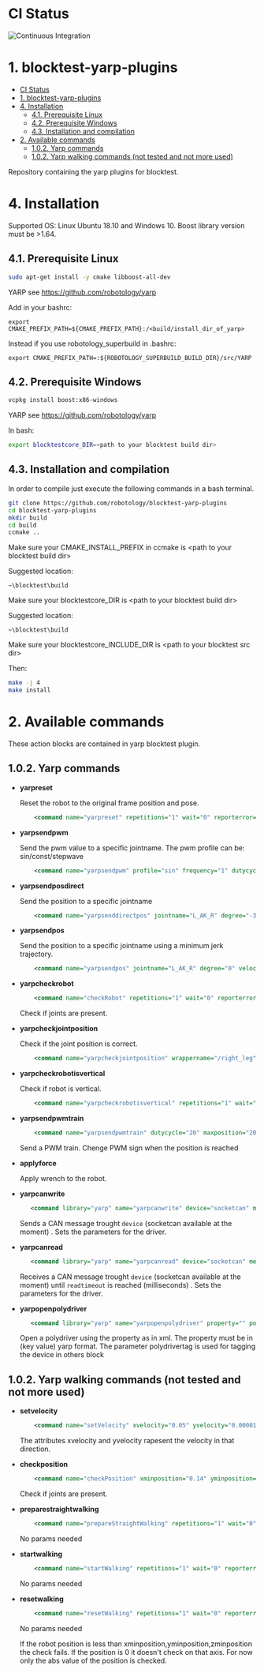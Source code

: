 # CI Status
![Continuous Integration](https://github.com/robotology/blocktest-yarp-plugins/workflows/Continuous%20Integration/badge.svg)

# 1. blocktest-yarp-plugins


- [CI Status](#ci-status)
- [1. blocktest-yarp-plugins](#1-blocktest-yarp-plugins)
- [4. Installation](#4-installation)
  - [4.1. Prerequisite Linux](#41-prerequisite-linux)
  - [4.2. Prerequisite Windows](#42-prerequisite-windows)
  - [4.3. Installation and compilation](#43-installation-and-compilation)
- [2. Available commands](#2-available-commands)
  - [1.0.2. Yarp commands](#102-yarp-commands)
  - [1.0.2. Yarp walking commands (not tested and not more used)](#102-yarp-walking-commands-not-tested-and-not-more-used)


Repository containing the yarp plugins for blocktest.


# 4. Installation

Supported OS: Linux Ubuntu 18.10 and Windows 10.
Boost library version must be >1.64.


## 4.1. Prerequisite Linux

```bash
sudo apt-get install -y cmake libboost-all-dev
```
YARP see https://github.com/robotology/yarp

Add in your bashrc:

```
export CMAKE_PREFIX_PATH=${CMAKE_PREFIX_PATH}:/<build/install_dir_of_yarp>
```
Instead if you use robotology_superbuild in .bashrc:
```
export CMAKE_PREFIX_PATH=:${ROBOTOLOGY_SUPERBUILD_BUILD_DIR}/src/YARP
```

## 4.2. Prerequisite Windows

```bash
vcpkg install boost:x86-windows
```
YARP see https://github.com/robotology/yarp

In bash:
```bash
export blocktestcore_DIR=<path to your blocktest build dir>
```

## 4.3. Installation and compilation

In order to compile just execute the following commands in a bash
terminal.
```bash
git clone https://github.com/robotology/blocktest-yarp-plugins     
cd blocktest-yarp-plugins
mkdir build
cd build
ccmake ..
```
Make sure your CMAKE_INSTALL_PREFIX in ccmake is \<path to your blocktest build dir\>

Suggested location:
```
~\blocktest\build
```

Make sure your blocktestcore_DIR is \<path to your blocktest build dir\>

Suggested location:
```
~\blocktest\build
```

Make sure your blocktestcore_INCLUDE_DIR is \<path to your blocktest src dir\>



Then:

```bash
make -j 4
make install
```

# 2. Available commands
These action blocks are contained in yarp blocktest plugin.

## 1.0.2. Yarp commands

-   **yarpreset**

    Reset the robot to the original frame position and pose.

    ```xml
        <command name="yarpreset" repetitions="1" wait="0" reporterror="true"/>
    ```

-   **yarpsendpwm**

    Send the pwm value to a specific jointname. The pwm profile can be: sin/const/stepwave

    ```xml
        <command name="yarpsendpwm" profile="sin" frequency="1" dutycycle="20" time="20" jointname="L_AK_R" repetitions="1" wait="0" reporterror="true"/>
    ```

-   **yarpsendposdirect**

    Send the position to a specific jointname

    ```xml
        <command name="yarpsenddirectpos" jointname="L_AK_R" degree="-30" repetitions="1" wait="0" reporterror="true"/>
    ```

-   **yarpsendpos**

    Send the position to a specific jointname using a minimum jerk trajectory.

    ```xml
        <command name="yarpsendpos" jointname="L_AK_R" degree="0" velocity="20" repetitions="1" wait="0" reporterror="true"/>
    ```

-   **yarpcheckrobot**

    ```xml
        <command name="checkRobot" repetitions="1" wait="0" reporterror="true"/>
    ```
    Check if joints are present.

-   **yarpcheckjointposition**

    Check if the joint position is correct.


    ```xml
        <command name="yarpcheckjointposition" wrappername="/right_leg" jointname="r_ankle_pitch" tolerance="1" expectedvalue="15" repetitions="1" wait="0" reporterror="true"/>
    ``` 

-   **yarpcheckrobotisvertical**

    Check if robot is vertical.

    ```xml
        <command name="yarpcheckrobotisvertical" repetitions="1" wait="0" reporterror="true"/>
    ``` 
-   **yarpsendpwmtrain**

    ```xml
        <command name="yarpsendpwmtrain" dutycycle="20" maxposition="20" minposition="-20" cycletime="10" cyclesleep="8" jointname="L_AK_R" repetitions="1" wait="0" reporterror="true"/>
    ```
    Send a PWM train. Chenge PWM sign when the position is reached

-   **applyforce**

    Apply wrench to the robot.

-   **yarpcanwrite**

    ```xml
       <command library="yarp" name="yarpcanwrite" device="socketcan" messageid="0x011" data="0x17 0x00 0x00 0x00 0x00 0x00 0x00 0x00" candevicenum="0" canmyaddress="0" cantxtimeout="500" canrxtimeout="500" repetitions="1" wait="0" reporterror="true"></command>
    ```
    Sends a CAN message trought ``device`` (socketcan available at the moment) . Sets the parameters for the driver.

-   **yarpcanread**

    ```xml
       <command library="yarp" name="yarpcanread" device="socketcan" messageid="0x011" checkdata="false" data="0xAA" candevicenum="0" canmyaddress="0" cantxtimeout="500" canrxtimeout="500" readtimeout="1000" repetitions="1" wait="0" reporterror="true"></command>
    ```
    Receives a CAN message trought ``device`` (socketcan available at the moment) until ``readtimeout`` is reached (milliseconds) . Sets the parameters for the driver. 

 -  **yarpopenpolydriver**

    ```xml
       <command library="yarp" name="yarpopenpolydriver" property="" polydrivertag="" repetitions="1" wait="0" reporterror="true"></command>
    ```
    Open a polydriver using the property as in xml. The property must be in (key value) yarp format. The parameter polydrivertag is used for tagging the device in others block



## 1.0.2. Yarp walking commands (not tested and not more used)


-   **setvelocity**

    ```xml
        <command name="setVelocity" xvelocity="0.05" yvelocity="0.00001" repetitions="1" wait="0" reporterror="true"/>
    ```

    The attributes xvelocity and yvelocity rapesent the velocity in that direction.



-   **checkposition**
    ```xml
        <command name="checkPosition" xminposition="0.14" yminposition="0.13" zminposition="0.15" repetitions="1" wait="0" reporterror="true"/>
    ```
    Check if joints are present.


-   **preparestraightwalking**

    ```xml
        <command name="prepareStraightWalking" repetitions="1" wait="0" reporterror="true"/>
    ```

    No params needed

-   **startwalking**

    ```xml
        <command name="startWalking" repetitions="1" wait="0" reporterror="true"/>
    ```

    No params needed

-   **resetwalking**

    ```xml
        <command name="resetWalking" repetitions="1" wait="0" reporterror="true"/>
    ```

    No params needed


    If the robot position is less than xminposition,yminposition,zminposition the check fails. If the position is 0 it doesn't check on that axis.
    For now only the abs value of the position is checked.

